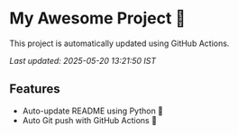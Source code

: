 # My Awesome Project 🚀

This project is automatically updated using GitHub Actions.

_Last updated: 2025-05-20 13:21:50 IST_

## Features
- Auto-update README using Python 🐍
- Auto Git push with GitHub Actions 🤖
